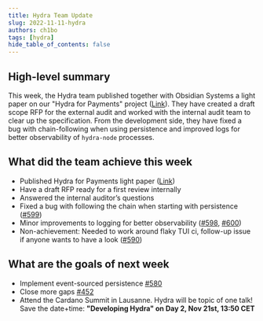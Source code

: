 ```yaml
---
title: Hydra Team Update
slug: 2022-11-11-hydra
authors: ch1bo
tags: [hydra]
hide_table_of_contents: false
---
```


## High-level summary

This week, the Hydra team published together with Obsidian Systems a light paper
on our "Hydra for Payments" project ([Link](https://iohk.io/en/blog/posts/2022/11/10/hydra-for-payments-introducing-developer-tooling-to-unlock-micropayments-on-cardano/)). They have created a draft scope RFP for the external audit and worked with the internal audit team to clear up the specification. From the development side, they have fixed a bug with chain-following when using persistence and improved logs for better observability of `hydra-node` processes. 

## What did the team achieve this week

- Published Hydra for Payments light paper ([Link](https://iohk.io/en/blog/posts/2022/11/10/hydra-for-payments-introducing-developer-tooling-to-unlock-micropayments-on-cardano/))
- Have a draft RFP ready for a first review internally
- Answered the internal auditor&rsquo;s questions
- Fixed a bug with following the chain when starting with persistence ([#599](https://github.com/input-output-hk/hydra-poc/issues/599))
- Minor improvements to logging for better observability ([#598](https://github.com/input-output-hk/hydra-poc/issues/598), [#600](https://github.com/input-output-hk/hydra-poc/issues/600))
- Non-achievement: Needed to work around flaky TUI ci, follow-up issue if anyone wants to have a look ([#590](https://github.com/input-output-hk/hydra-poc/issues/590))

## What are the goals of next week

- Implement event-sourced persistence [#580](https://github.com/input-output-hk/hydra-poc/issues/580)
- Close more gaps [#452](https://github.com/input-output-hk/hydra-poc/pull/452)
- Attend the Cardano Summit in Lausanne. Hydra will be topic of one talk! Save the date+time: **"Developing Hydra" on Day 2, Nov 21st, 13:50 CET**
